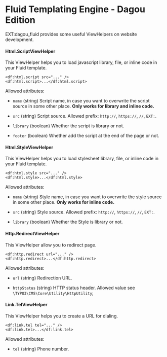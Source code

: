 # Fluid Templating Engine - Dagou Edition
EXT:dagou_fluid provides some useful ViewHelpers on website development.

#### Html.ScriptViewHelper
This ViewHelper helps you to load javascript library, file, or inline code in your Fluid template.

	<df:html.script src="..." />
	<df:html.script>...</df:html.script>

Allowed attributes:

- `name` (string)
Script name, in case you want to overwrite the script source in some other place. **Only works for library and inline code.**

- `src` (string)
Script source. Allowed prefix: `http://`, `https://`, `//`, `EXT:`.

- `library` (boolean)
Whether the script is library or not.

- `footer` (boolean)
Whether add the script at the end of the page or not.

#### Html.StyleViewHelper
This ViewHelper helps you to load stylesheet library, file, or inline code in your Fluid template.

	<df:html.style src="..." />
	<df:html.style>...</df:html.style>

Allowed attributes:

- `name` (string)
Style name, in case you want to overwrite the style source in some other place. **Only works for inline code.**

- `src` (string)
Style source. Allowed prefix: `http://`, `https://`, `//`, `EXT:`.

- `library` (boolean)
Whether the Style is library or not.

#### Http.RedirectViewHelper
This ViewHelper allow you to redirect page.

	<df:http.redirect url="..." />
	<df:http.redirect>...</df:http.redirect>

Allowed attributes:

- `url` (string)
Redirection URL.

- `httpStatus` (string)
HTTP status header. Allowed value see `\TYPO3\CMS\Core\Utility\HttpUtility`;

#### Link.TelViewHelper
This ViewHelper helps you to create a URL for dialing.

	<df:link.tel tel="..." />
	<df:link.tel>...</df:link.tel>

Allowed attributes:

- `tel` (string)
Phone number.